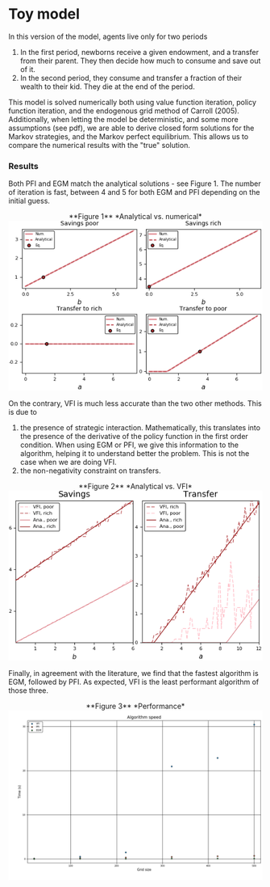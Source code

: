 # Toy model

In this version of the model, agents live only for two periods

  1. In the first period, newborns receive a given endowment, and a transfer from their parent.
  They then decide how much to consume and save out of it.
  2. In the second period, they consume and transfer a fraction of their wealth to their kid. They die at
  the end of the period.

This model is solved numerically both using value function iteration, policy function iteration, and the endogenous grid method of Carroll (2005). Additionally, when letting the model be deterministic, and some more assumptions (see pdf), we are able to derive closed form solutions for the Markov strategies, and the Markov perfect equilibrium. This allows us to compare the numerical results with the "true" solution.

### Results

Both PFI and EGM match the analytical solutions - see Figure 1. The number of iteration is fast, between 4 and 5 for both EGM and PFI depending on the initial guess.

<center>
**Figure 1** *Analytical vs. numerical*
<img src="https://github.com/HugoLhuillier/NumMethods/blob/master/figures/ToyModel/num_vs_analytical.png" alt="Young's savings" style="width: 700px;"/>
</center>

On the contrary, VFI is much less accurate than the two other methods. This is due to

1. the presence of strategic interaction. Mathematically, this translates into the presence of the derivative of the policy function in the first order condition. When using EGM or PFI, we give this information to the algorithm, helping it to understand better the problem.  This is not the case when we are doing VFI.
1. the non-negativity constraint on transfers.

<center>
**Figure 2** *Analytical vs. VFI*
<img src="https://github.com/HugoLhuillier/NumMethods/blob/master/figures/ToyModel/ana_vs_vfi.png" alt="VFI poor performance" style="width: 700px;"/>
</center>

Finally, in agreement with the literature, we find that the fastest algorithm is EGM, followed by PFI. As expected, VFI is the least performant algorithm of those three.

<center>
**Figure 3** *Performance*
<img src="https://github.com/HugoLhuillier/NumMethods/blob/master/figures/ToyModel/algo_perf.png" alt="VFI poor performance" style="width: 700px;"/>
</center>
